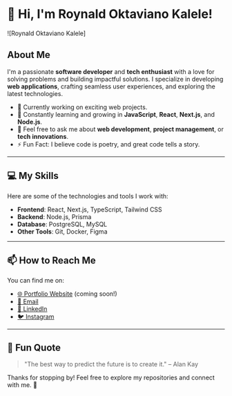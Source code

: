 # 👋 Hi, I'm Roynald Oktaviano Kalele!

![Roynald Oktaviano Kalele]

## About Me
I'm a passionate **software developer** and **tech enthusiast** with a love for solving problems and building impactful solutions. I specialize in developing **web applications**, crafting seamless user experiences, and exploring the latest technologies.

- 🔭 Currently working on exciting web projects.
- 🌱 Constantly learning and growing in **JavaScript**, **React**, **Next.js**, and **Node.js**.
- 💬 Feel free to ask me about **web development**, **project management**, or **tech innovations**.
- ⚡ Fun Fact: I believe code is poetry, and great code tells a story. 

---

## 💻 My Skills
Here are some of the technologies and tools I work with:
- **Frontend**: React, Next.js, TypeScript, Tailwind CSS
- **Backend**: Node.js, Prisma
- **Database**: PostgreSQL, MySQL
- **Other Tools**: Git, Docker, Figma

---

## 📫 How to Reach Me
You can find me on:
- [🌐 Portfolio Website](#) (coming soon!)
- [📧 Email](mailto:roynald.okta@gmail.com)
- [💼 LinkedIn](https://www.instagram.com/roynald.ok/)
- [🐦 Instagram](https://twitter.com/roynaldkalele) 

---


## 🌟 Fun Quote
> "The best way to predict the future is to create it." – Alan Kay

Thanks for stopping by! Feel free to explore my repositories and connect with me. 🚀

